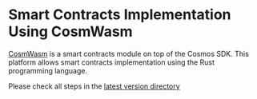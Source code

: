 # Smart Contracts Implementation Using CosmWasm

[CosmWasm](https://cosmwasm.com/) is a smart contracts module on top of the Cosmos SDK. This platform allows smart contracts implementation using the Rust programming language.

Please check all steps in the [latest version directory](https://github.com/rodrigodg1/e-prescription/tree/master/CosmWasm/Current%20Version%20%28CosmWasm%201.0%29)